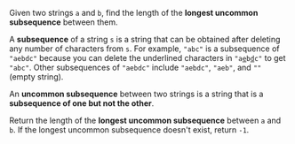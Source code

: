 Given two strings `a` and `b`, find the length of the **longest uncommon subsequence** between them.

A **subsequence** of a string `s` is a string that can be obtained after deleting any number of characters from `s`. For example, `"abc"` is a subsequence of `"aebdc"` because you can delete the underlined characters in <code>"a<u>e</u>b<u>d</u>c"</code> to get `"abc"`. Other subsequences of `"aebdc"` include `"aebdc"`, `"aeb"`, and `""` (empty string).

An **uncommon subsequence** between two strings is a string that is a **subsequence of one but not the other**.

Return the length of the **longest uncommon subsequence** between `a` and `b`. If the longest uncommon subsequence doesn't exist, return `-1`.
